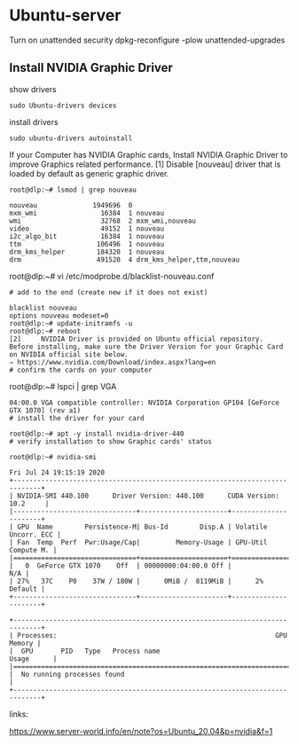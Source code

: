 # Ubuntu-server 



Turn on unattended security
dpkg-reconfigure -plow unattended-upgrades

## Install NVIDIA Graphic Driver


show drivers 

```
sudo Ubuntu-drivers devices
```

install drivers
```
sudo ubuntu-drivers autoinstall
```



  	
If your Computer has NVIDIA Graphic cards, Install NVIDIA Graphic Driver to improve Graphics related performance.
[1] 	Disable [nouveau] driver that is loaded by default as generic graphic driver. 

```
root@dlp:~# lsmod | grep nouveau

nouveau              1949696  0
mxm_wmi                16384  1 nouveau
wmi                    32768  2 mxm_wmi,nouveau
video                  49152  1 nouveau
i2c_algo_bit           16384  1 nouveau
ttm                   106496  1 nouveau
drm_kms_helper        184320  1 nouveau
drm                   491520  4 drm_kms_helper,ttm,nouveau
```
root@dlp:~# vi /etc/modprobe.d/blacklist-nouveau.conf
```
# add to the end (create new if it does not exist)

blacklist nouveau
options nouveau modeset=0
root@dlp:~# update-initramfs -u
root@dlp:~# reboot
[2] 	NVIDIA Driver is provided on Ubuntu official repository.
Before installing, make sure the Driver Version for your Graphic Card on NVIDIA official site below.
⇒ https://www.nvidia.com/Download/index.aspx?lang=en
# confirm the cards on your computer
```

root@dlp:~# lspci | grep VGA
```
04:00.0 VGA compatible controller: NVIDIA Corporation GP104 [GeForce GTX 1070] (rev a1)
# install the driver for your card

root@dlp:~# apt -y install nvidia-driver-440
# verify installation to show Graphic cards' status

root@dlp:~# nvidia-smi
```
```
Fri Jul 24 19:15:19 2020
+-----------------------------------------------------------------------------+
| NVIDIA-SMI 440.100      Driver Version: 440.100      CUDA Version: 10.2     |
|-------------------------------+----------------------+----------------------+
| GPU  Name        Persistence-M| Bus-Id        Disp.A | Volatile Uncorr. ECC |
| Fan  Temp  Perf  Pwr:Usage/Cap|         Memory-Usage | GPU-Util  Compute M. |
|===============================+======================+======================|
|   0  GeForce GTX 1070    Off  | 00000000:04:00.0 Off |                  N/A |
| 27%   37C    P0    37W / 180W |      0MiB /  8119MiB |      2%      Default |
+-------------------------------+----------------------+----------------------+

+-----------------------------------------------------------------------------+
| Processes:                                                       GPU Memory |
|  GPU       PID   Type   Process name                             Usage      |
|=============================================================================|
|  No running processes found                                                 |
+-----------------------------------------------------------------------------+
```

links: 

https://www.server-world.info/en/note?os=Ubuntu_20.04&p=nvidia&f=1
